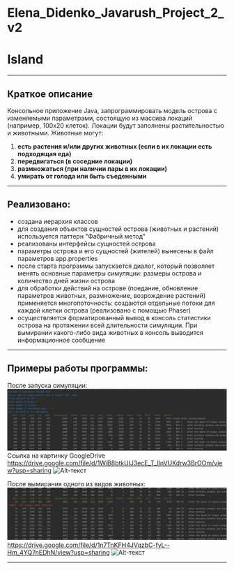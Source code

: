 # Elena_Didenko_Javarush_Project_2_v2


# Island
____
## Краткое описание

Консольное приложение Java, запрограммировать модель острова с изменяемыми параметрами, состоящую из массива локаций (например, 100х20 клеток). Локации будут заполнены растительностью и животными. Животные могут:

1. **есть растения и/или других животных (если в их локации есть подходящая еда)**
2. **передвигаться (в соседние локации)**
3. **размножаться (при наличии пары в их локации)**
4. **умирать от голода или быть съеденными**
____
## Реализовано:
- создана иерархия классов
- для создания объектов сущностей острова (животных и растений) используется паттерн "Фабричный метод"
- реализованы интерфейсы сущностей острова
- параметры острова и его сущностей (жителей) вынесены в файл параметров app.properties
- после старта программы запускается диалог, который позволяет менять основные параметры симуляции: размеры острова и количество дней жизни острова
- для обработки действий на острове (поедание, обновление параметров животных, размножение, возрождение растений) применяется многопоточность: создаются отдельные потоки для каждой клетки острова (реализовано с помощью Phaser)
- осуществляется форматированный вывод в консоль статистики острова на протяжении всей длительности симуляции. При вымирании какого-либо вида животных в консоль выводится информационное сообщение
____
## Примеры работы программы:
После запуска симуляции:
![img.png](img.png)
Ссылка на картинку GoogleDrive https://drive.google.com/file/d/1WiB8btkUlJ3ecE_T_IlnVUKdrw3BrOOm/view?usp=sharing
![Alt-текст](https://drive.google.com/file/d/1WiB8btkUlJ3ecE_T_IlnVUKdrw3BrOOm/view?usp=sharing "Startt")

После вымирания одного из видов животных:
![img_1.png](img_1.png)
https://drive.google.com/file/d/1n7TnKFH4JVqzbC-fyL--Hm_4YQ7nEDhN/view?usp=sharing
![Alt-текст](https://drive.google.com/file/d/1n7TnKFH4JVqzbC-fyL--Hm_4YQ7nEDhN/view?usp=sharing "Notification")
____
